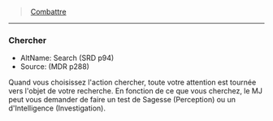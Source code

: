 ﻿---
!GenericItem
Id: combat_hd.md#chercher
ParentLink: combat_hd.md#combattre
Name: Chercher
ParentName: Combattre
NameLevel: 3
AltName: Search (SRD p94)
Source: (MDR p288)
Attributes:
  Name: Chercher
  Markdown: >+
    ### <!--Name-->Chercher<!--/Name-->


    - AltName: <!--AltName-->Search (SRD p94)<!--/AltName-->

    - Source: <!--Source-->(MDR p288)<!--/Source-->


    Quand vous choisissez l'action chercher, toute votre attention est tournée vers l'objet de votre recherche. En fonction de ce que vous cherchez, le MJ peut vous demander de faire un test de Sagesse (Perception) ou un d'Intelligence (Investigation).

  AltName: Search (SRD p94)
  Source: (MDR p288)
AttributesDictionary: >+
  Name: Chercher

  Markdown: >+

    ### <!--Name-->Chercher<!--/Name-->





    - AltName: <!--AltName-->Search (SRD p94)<!--/AltName-->



    - Source: <!--Source-->(MDR p288)<!--/Source-->





    Quand vous choisissez l'action chercher, toute votre attention est tournée vers l'objet de votre recherche. En fonction de ce que vous cherchez, le MJ peut vous demander de faire un test de Sagesse (Perception) ou un d'Intelligence (Investigation).



  AltName: Search (SRD p94)

  Source: (MDR p288)

---
> [Combattre](hd_combat.md)

---

### Chercher

- AltName: Search (SRD p94)
- Source: (MDR p288)

Quand vous choisissez l'action chercher, toute votre attention est tournée vers l'objet de votre recherche. En fonction de ce que vous cherchez, le MJ peut vous demander de faire un test de Sagesse (Perception) ou un d'Intelligence (Investigation).

